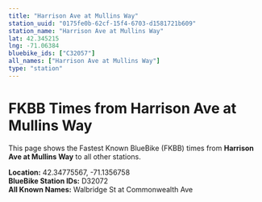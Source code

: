 ```yaml
---
title: "Harrison Ave at Mullins Way"
station_uuid: "0175fe0b-62cf-15f4-6703-d1581721b609"
station_name: "Harrison Ave at Mullins Way"
lat: 42.345215
lng: -71.06384
bluebike_ids: ["C32057"]
all_names: ["Harrison Ave at Mullins Way"]
type: "station"
---
```


# FKBB Times from Harrison Ave at Mullins Way

This page shows the Fastest Known BlueBike (FKBB) times from **Harrison Ave at Mullins Way** to all other stations.

**Location:** 42.34775567, -71.1356758  
**BlueBike Station IDs:** D32072  
**All Known Names:** Walbridge St at Commonwealth Ave

